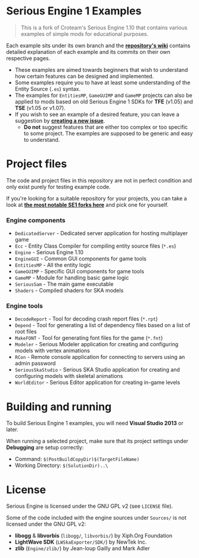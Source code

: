 # Serious Engine 1 Examples

> This is a fork of Croteam's Serious Engine 1.10 that contains various examples of simple mods for educational purposes.

Each example sits under its own branch and the [**repository's wiki**](https://github.com/DreamyCecil/SE1-Examples/wiki) contains detailed explanation of each example and its commits on their own respective pages.

- These examples are aimed towards beginners that wish to understand how certain features can be designed and implemented.
- Some examples require you to have at least some understanding of the Entity Source (`.es`) syntax.
- The examples for `EntitiesMP`, `GameGUIMP` and `GameMP` projects can also be applied to mods based on old Serious Engine 1 SDKs for **TFE** (v1.05) and **TSE** (v1.05 or v1.07).
- If you wish to see an example of a desired feature, you can leave a suggestion by [**creating a new issue**](https://github.com/DreamyCecil/SE1-Examples/issues).
  - **Do not** suggest features that are either too complex or too specific to some project. The examples are supposed to be generic and easy to understand.

# Project files

The code and project files in this repository are not in perfect condition and only exist purely for testing example code.

If you're looking for a suitable repository for your projects, you can take a look at [**the most notable SE1 forks here**](https://github.com/DreamyCecil/Serious-Engine/wiki/Serious-Engine-1-versions-&-forks#110-forks) and pick one for yourself.

### Engine components
- `DedicatedServer` - Dedicated server application for hosting multiplayer game
- `Ecc` - Entity Class Compiler for compiling entity source files (`*.es`)
- `Engine` - Serious Engine 1.10
- `EngineGUI` - Common GUI components for game tools
- `EntitiesMP` - All the entity logic
- `GameGUIMP` - Specific GUI components for game tools
- `GameMP` - Module for handling basic game logic
- `SeriousSam` - The main game executable
- `Shaders` - Compiled shaders for SKA models

### Engine tools
- `DecodeReport` - Tool for decoding crash report files (`*.rpt`)
- `Depend` - Tool for generating a list of dependency files based on a list of root files
- `MakeFONT` - Tool for generating font files for the game (`*.fnt`)
- `Modeler` - Serious Modeler application for creating and configuring models with vertex animations
- `RCon` - Remote console application for connecting to servers using an admin password
- `SeriousSkaStudio` - Serious SKA Studio application for creating and configuring models with skeletal animations
- `WorldEditor` - Serious Editor application for creating in-game levels

# Building and running

To build Serious Engine 1 examples, you will need **Visual Studio 2013** or later.

When running a selected project, make sure that its project settings under **Debugging** are setup correctly:
- Command: `$(PostBuildCopyDir)$(TargetFileName)`
- Working Directory: `$(SolutionDir)..\`

# License

Serious Engine is licensed under the GNU GPL v2 (see `LICENSE` file).

Some of the code included with the engine sources under `Sources/` is not licensed under the GNU GPL v2:

- **libogg** & **libvorbis** (`libogg/`, `libvorbis/`) by Xiph.Org Foundation
- **LightWave SDK** (`LWSkaExporter/SDK/`) by NewTek Inc.
- **zlib** (`Engine/zlib/`) by Jean-loup Gailly and Mark Adler
